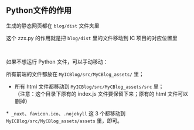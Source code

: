 ## Python文件的作用

生成的静态网页都在 `blog/dist` 文件夹里

这个 zzx.py 的作用就是把 `blog/dist` 里的文件移动到 IC 项目的对应位置里

<br>

如果不想运行 Python 文件，可以手动移动：

所有前端的文件都放在 `MyICBlog/src/MyCBlog_assets/` 里；

* 所有 html 文件都移动到 `MyICBlog/src/MyCBlog_assets/src` 里；             
 （注意：这个目录下原有的 index.js 文件要保留下来；原有的 html 文件可以删掉）

*` _nuxt`、`favicon.ico`、`.nojekyll` 这 3 个都移动到 `MyICBlog/src/MyCBlog_assets/assets` 里，即可。
